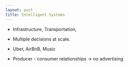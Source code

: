 ```yaml
---
layout: post
title: Intelligent Systems
---
```


- Infrastructure, Transportation,

- Multiple decisions at scale.

- Uber, AirBnB, Music

- Producer - consumer relationships $\rightarrow$ no advertising 